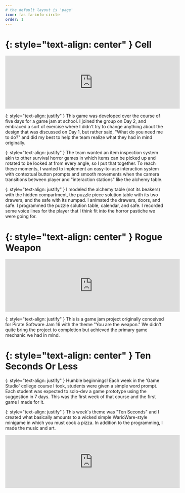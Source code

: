 ```yaml
---
# the default layout is 'page'
icon: fas fa-info-circle
order: 1
---
```


{: style="text-align: center" }
Cell
===========================


<center><iframe frameborder="0" src="https://itch.io/embed/3361948" width="552" height="167"><a href="https://kieronhiggs.itch.io/cell">Cell by kieronhiggs</a></iframe></center>

{: style="text-align: justify" }
This game was developed over the course of five days for a game jam at school. I joined the group on Day 2, and embraced a sort of exercise where I didn't try to change anything about the design that was discussed on Day 1, but rather said, "What do you need me to do?" and did my best to help the team realize what they had in mind originally.

{: style="text-align: justify" }
The team wanted an item inspection system akin to other survival horror games in which items can be picked up and rotated to be looked at from every angle, so I put that together. To reach these moments, I wanted to implement an easy-to-use interaction system with contextual button prompts and smooth movements when the camera transitions between player and "interaction stations" like the alchemy table.

{: style="text-align: justify" }
I modeled the alchemy table (not its beakers) with the hidden compartment, the puzzle piece solution table with its two drawers, and the safe with its numpad. I animated the drawers, doors, and safe. I programmed the puzzle solution table, calendar, and safe. I recorded some voice lines for the player that I think fit into the horror pastiche we were going for.


{: style="text-align: center" }
Rogue Weapon
===========================

<center><iframe frameborder="0" src="https://itch.io/embed/3393884" width="552" height="167"><a href="https://kieronhiggs.itch.io/rogue-weapon">Rogue Weapon by kieronhiggs</a></iframe></center>

{: style="text-align: justify" }
This is a game jam project originally conceived for Pirate Software Jam 16 with the theme "You are the weapon." We didn't quite bring the project to completion but achieved the primary game mechanic we had in mind.


{: style="text-align: center" }
Ten Seconds Or Less
===========================

{: style="text-align: justify" }
Humble beginnings! Each week in the 'Game Studio' college course I took, students were given a simple word prompt. Each student was expected to solo-dev a game prototype using the suggestion in 7 days. This was the first week of that course and the first game I made for it.

{: style="text-align: justify" }
This week's theme was "Ten Seconds" and I created what basically amounts to a wicked simple WarioWare-style minigame in which you must cook a pizza. In addition to the programming, I made the music and art.

<center><iframe frameborder="0" src="https://itch.io/embed/2669644" width="552" height="167"><a href="https://kieronhiggs.itch.io/ten-seconds-or-less">Ten Seconds Or Less by kieronhiggs</a></iframe></center>